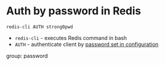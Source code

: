 # Auth by password in Redis

```redis
redis-cli AUTH strong0pwd
```

- `redis-cli` - executes Redis command in bash
- `AUTH` - authenticate client by [password set in configuration](/redis/how-to-set-password-for-redis)

group: password


